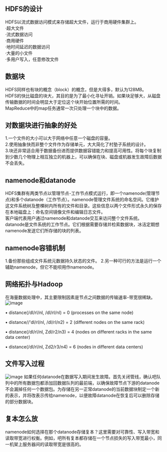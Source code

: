 ## HDFS的设计
HDFS以流式数据访问模式来存储超大文件，运行于商用硬件集群上。<br>
·超大文件<br>
·流式数据访问<br>
·商用硬件<br>
·地时间延迟的数据访问<br>
·大量的小文件<br>
·多用户写入，任意修改文件<br>

## 数据块
HDFS同样也有块的概念（block）的概念，但是大得多，默认为128MB。<br>
HDFS的快比磁盘的块大，其目的是为了最小化寻址开销。如果块足够大，从磁盘传输数据的时间会明显大于定位这个块开始位置所需的时间。<br>
MapReduce中的map任务通常一次只处理一个块中的数据。<br>

## 对数据块进行抽象的好处
1.一个文件的大小可以大于网络中任意一个磁盘的容量。<br>
2.使用抽象快而非整个文件作为存储单元，大大简化了村塾子系统的设计。<br>
3.块还非常适合用于数据备份进而提供数据容错能力和提高可用性。将每个块复制到少数几个物理上相互独立的机器上，可以确保在块、磁盘或机器发生故障后数据不会丢失。

## namenode和datanode
HDFS集群有两类节点以管理节点-工作节点模式运行，即一个namenode(管理节点)和多个datanode（工作节点）。namenode管理文件系统的命名空间。它维护这文件系统树及整棵树内所有的文件和目录。这些信息以两个文件形式永久的保存在本地磁盘上：命名空间镜像文件和编辑日志文件。<br>
客户端代表用户通过namenode和datanode交互来访问整个文件系统。<br>
datanode是文件系统的工作节点。它们根据需要存储并检索数据块，冰洁定期想namenode发送它们所存储的块的列表。<br>

## namenode容错机制
1.备份那些组成文件系统元数据持久状态的文件。
2.另一种可行的方法是运行一个辅助namenode，但它不能呗用作namenode。

## 网络拓扑与Hadoop
在海量数据处理中，其主要限制因素是节点之间数据的传输速率-带宽很稀缺。
![image](https://user-images.githubusercontent.com/44181286/142754568-0f8abf3b-adca-4140-9ae3-26b4eb240b04.png)

• distance(/dl/rl/nl, /dl/rl/nl) = 0 (processes on the same node)

• distance//'dl/rl/nl, /dl/rl/n2) = 2 (different nodes on the same rack)

• distance(/dl/rl/nl, Zdl/r2/n3) = 4 (nodes on different racks in the same data center)

• distance(/dl/rl/nl, Zd2/r3/n4) = 6 (nodes in different data centers)


## 文件写入过程
![image](https://user-images.githubusercontent.com/44181286/142754706-bb29e025-e1a7-4da2-b988-3a458dbed752.png)
如果任何datanode在数据写入期间发生故障。首先关闭管线，确认吧队列中的所有数据包都添加回数据队列的最前端，以确保故障节点下游的datanode不会漏掉任何一个数据包。为存储在另一正常datanode的当前数据块制定一个新的表示，并将改表示传给namenode，以便故障datanode在恢复后可以删除存储的部分数据块。

## 复本怎么放
namenode如何选择在那个datanode存储复本？这里需要对可靠性、写入带宽和读取带宽进行权衡。例如，吧所有复本都存储在一个节点损失的写入带宽最小，同一机架上服务器间的读取带宽是很高的。


